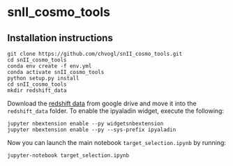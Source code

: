 # snII_cosmo_tools

## Installation instructions
```
git clone https://github.com/chvogl/snII_cosmo_tools.git
cd snII_cosmo_tools
conda env create -f env.yml
conda activate snII_cosmo_tools
python setup.py install
cd snII_cosmo_tools
mkdir redshift_data
```
Download the [redshift data](https://drive.google.com/file/d/1pMsBluOxjmcv9FVdKGG1shpPMxtieX9-/view?usp=sharing) from google drive and move it into the `redshift_data` folder.
To enable the ipyaladin widget, execute the following:
```
jupyter nbextension enable --py widgetsnbextension
jupyter nbextension enable --py --sys-prefix ipyaladin
```
Now you can launch the main notebook `target_selection.ipynb` by running:
```
jupyter-notebook target_selection.ipynb
```
